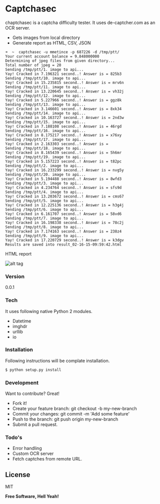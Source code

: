# Captchasec

chaptchasec is a captcha difficulty tester. It uses de-captcher.com as an OCR server. 

  - Gets images from local directory
  - Generate report as HTML, CSV, JSON

```
➜  ~  captchasec -u mmetince -p 687226 -d /tmp/ptt/
Your current account balance = 9.848000000
Determining of jpeg files from given directory...
Total number of jpeg = 20
Sending /tmp/ptt/1. image to api...
Yay! Cracked in 7.196321 second..! Answer is = 825b3
Sending /tmp/ptt/10. image to api...
Yay! Cracked in 15.235815 second..! Answer is = mrv6n
Sending /tmp/ptt/11. image to api...
Yay! Cracked in 13.220645 second..! Answer is = vh32j
Sending /tmp/ptt/12. image to api...
Yay! Cracked in 5.227966 second..! Answer is = ggz8k
Sending /tmp/ptt/13. image to api...
Yay! Cracked in 3.146601 second..! Answer is = 8xk34
Sending /tmp/ptt/14. image to api...
Yay! Cracked in 10.163727 second..! Answer is = 2nd3w
Sending /tmp/ptt/15. image to api...
Yay! Cracked in 7.188108 second..! Answer is = 46rgd
Sending /tmp/ptt/16. image to api...
Yay! Cracked in 8.175217 second..! Answer is = x76xy
Sending /tmp/ptt/17. image to api...
Yay! Cracked in 2.163303 second..! Answer is = 
Sending /tmp/ptt/18. image to api...
Yay! Cracked in 8.165439 second..! Answer is = 5h6mr
Sending /tmp/ptt/19. image to api...
Yay! Cracked in 5.157223 second..! Answer is = t82pc
Sending /tmp/ptt/2. image to api...
Yay! Cracked in 16.233299 second..! Answer is = nvg5y
Sending /tmp/ptt/20. image to api...
Yay! Cracked in 5.194488 second..! Answer is = 8wfd3
Sending /tmp/ptt/3. image to api...
Yay! Cracked in 4.234764 second..! Answer is = sfs9d
Sending /tmp/ptt/4. image to api...
Yay! Cracked in 13.203672 second..! Answer is = cms67
Sending /tmp/ptt/5. image to api...
Yay! Cracked in 12.225136 second..! Answer is = h3g4j
Sending /tmp/ptt/6. image to api...
Yay! Cracked in 6.161707 second..! Answer is = 58vd6
Sending /tmp/ptt/7. image to api...
Yay! Cracked in 16.198338 second..! Answer is = 78c2j
Sending /tmp/ptt/8. image to api...
Yay! Cracked in 7.174163 second..! Answer is = 238z4
Sending /tmp/ptt/9. image to api...
Yay! Cracked in 17.220729 second..! Answer is = k3dgv
Results are saved into result_02-16-15-09:59:42.html
```

HTML report 

![alt tag](https://www.mehmetince.net/wp-content/uploads/2015/02/Screen-Shot-2015-02-16-at-10.00.29.png)

### Version
0.0.1

### Tech

It uses following native Python 2 modules. 

* Datetime
* imghdr
* urllib
* io

### Installation

Following instructions will be complate installation.

```sh
$ python setup.py install
```

### Development

Want to contribute? Great!

* Fork it!
* Create your feature branch: git checkout -b my-new-branch
* Commit your changes: git commit -m 'Add some feature'
* Push to the branch: git push origin my-new-branch
* Submit a pull request.

### Todo's

 - Error handling
 - Custom OCR server
 - Fetch captches from remote URL.

License
----

MIT

**Free Software, Hell Yeah!**
